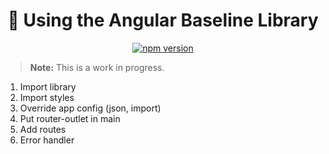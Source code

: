 <h1 align="center">📘 Using the Angular Baseline Library</h1>

<p align="center">
  <a href="https://www.npmjs.com/package/@antistereov/angular-baseline">
    <img src="https://img.shields.io/npm/v/@antistereov/angular-baseline.svg" alt="npm version">
  </a>
</p>

> **Note:**
> This is a work in progress.

1. Import library
2. Import styles
3. Override app config (json, import)
4. Put router-outlet in main
5. Add routes
6. Error handler
